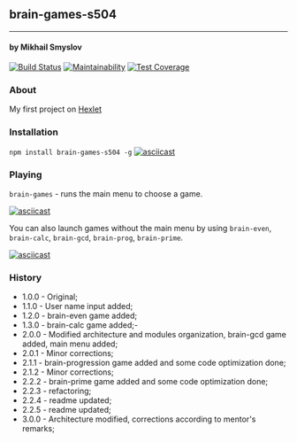 ## brain-games-s504
______________________
#### by Mikhail Smyslov

[![Build Status](https://travis-ci.com/mikhailsmyslov/project-lvl1-s504.svg?branch=master)](https://travis-ci.com/mikhailsmyslov/project-lvl1-s504)
[![Maintainability](https://api.codeclimate.com/v1/badges/5e1c43ecb75edccff54d/maintainability)](https://codeclimate.com/github/mikhailsmyslov/project-lvl1-s504/maintainability)
[![Test Coverage](https://api.codeclimate.com/v1/badges/5e1c43ecb75edccff54d/test_coverage)](https://codeclimate.com/github/mikhailsmyslov/project-lvl1-s504/test_coverage)

### About
My first project on [Hexlet](https://ru.hexlet.io)

### Installation
`npm install brain-games-s504 -g`
[![asciicast](https://asciinema.org/a/m0iJNxnQN2dXJ4oCENikFvMBd.svg)](https://asciinema.org/a/m0iJNxnQN2dXJ4oCENikFvMBd)

### Playing
`brain-games` - runs the main menu to choose a game.

[![asciicast](https://asciinema.org/a/jokA7SqgoqC13KzAF644PiZkU.svg)](https://asciinema.org/a/jokA7SqgoqC13KzAF644PiZkU)

You can also launch games without the main menu by using `brain-even`, `brain-calc`, `brain-gcd`, `brain-prog`, `brain-prime`.

[![asciicast](https://asciinema.org/a/qoSfu5wfsYbUsCqqzD7KOUyAS.svg)](https://asciinema.org/a/qoSfu5wfsYbUsCqqzD7KOUyAS)

### History
- 1.0.0 - Original;
- 1.1.0 - User name input added;
- 1.2.0 - brain-even game added;
- 1.3.0 - brain-calc game added;-
- 2.0.0 - Modified architecture and modules organization, brain-gcd game added, main menu added;
- 2.0.1 - Minor corrections;
- 2.1.1 - brain-progression game added and some code optimization done;
- 2.1.2 - Minor corrections;
- 2.2.2 - brain-prime game added and some code optimization done;
- 2.2.3 - refactoring;
- 2.2.4 - readme updated;
- 2.2.5 - readme updated;
- 3.0.0 - Architecture modified, corrections according to mentor's remarks;